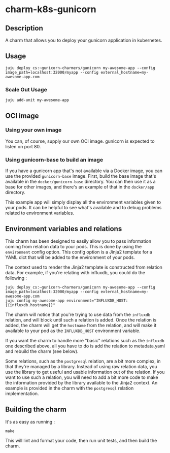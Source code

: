 # charm-k8s-gunicorn

## Description

A charm that allows you to deploy your gunicorn application in kubernetes.

## Usage

```
juju deploy cs:~gunicorn-charmers/gunicorn my-awesome-app --config image_path=localhost:32000/myapp --config external_hostname=my-awesome-app.com
```

### Scale Out Usage

```
juju add-unit my-awesome-app
```

## OCI image

### Using your own image

You can, of course, supply our own OCI image. gunicorn is expected to listen on
port 80.

### Using gunicorn-base to build an image

If you have a gunicorn app that's not available via a Docker image, you can use
the provided `gunicorn-base` image. First, build the base image that's
available in the `docker/gunicorn-base` directory. You can then use it as a
base for other images, and there's an example of that in the `docker/app`
directory.

This example app will simply display all the environment variables given to
your pods. It can be helpful to see what's available and to debug problems
related to environment variables.

## Environment variables and relations

This charm has been designed to easily allow you to pass information coming
from relation data to your pods. This is done by using the `environment` config
option. This config option is a Jinja2 template for a YAML dict that will be
added to the environment of your pods.

The context used to render the Jinja2 template is constructed from relation
data. For example, if you're relating with influxdb, you could do the following :
```
juju deploy cs:~gunicorn-charmers/gunicorn my-awesome-app --config image_path=localhost:32000/myapp --config external_hostname=my-awesome-app.com
juju config my-awesome-app environment="INFLUXDB_HOST: {{influxdb.hostname}}"
```

The charm will notice that you're trying to use data from the `influxdb` relation,
and will block until such a relation is added. Once the relation is added, the
charm will get the `hostname` from the relation, and will make it available to
your pod as the `INFLUXDB_HOST` environment variable.

If you want the charm to handle more "basic" relations such as the `influxdb`
one described above, all you have to do is add the relation to metadata.yaml
and rebuild the charm (see below).

Some relations, such as the `postgresql` relation, are a bit more complex, in
that they're managed by a library. Instead of using raw relation data, you use
the library to get useful and usable information out of the relation. If you
want to use such a relation, you will need to add a bit more code to make the
information provided by the library available to the Jinja2 context. An example
is provided in the charm with the `postgresql` relation implementation.

## Building the charm

It's as easy as running :
```
make
```

This will lint and format your code, then run unit tests, and then build the
charm.
